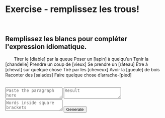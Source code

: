 <h1>Exercise - remplissez les trous!</h1>
<br>
<h2>Remplissez les blancs pour compléter l'expression idiomatique.</h2>


<span style="float:right;font-size:11px;"></span>
<p>&nbsp;&nbsp;&nbsp;&nbsp;&nbsp;&nbsp;
Tirer le [diable] par la queue
Poser un [lapin] à quelqu’un
Tenir la [chandelle]
Prendre un coup de [vieux]
Se prendre un [râteau]
Être à [cheval] sur quelque chose
Tiré par les [cheveux]
Avoir la [gueule] de bois
Raconter des [salades]
Faire quelque chose d’arrache-[pied]</p>
<br>
<form id="cForm">
  <textarea name="closetype" id="closetype" placeholder="Paste the paragraph here"></textarea>
  <textarea name="result" id="result" placeholder="Result"></textarea>
  <textarea name="wordArr" id="wordArr" placeholder="Words inside square brackets"></textarea>
<input type="submit" value="Generate">
</form>

